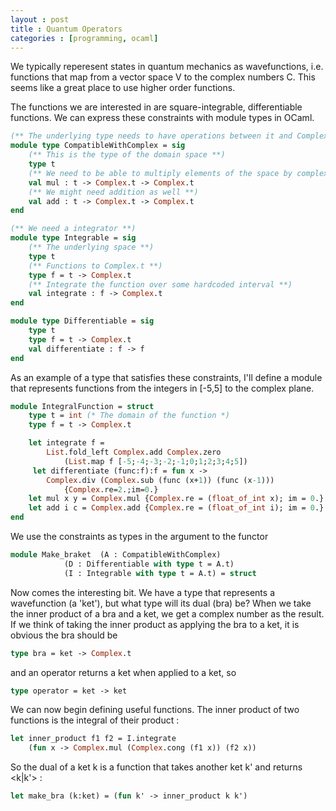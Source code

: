 ```yaml
---
layout : post
title : Quantum Operators
categories : [programming, ocaml]
---
```


We typically reperesent states in quantum mechanics as wavefunctions, i.e. functions that map from a vector space V to the complex numbers C. This seems like a great place to use higher order functions.

The functions we are interested in are square-integrable, differentiable functions. We can express these constraints with module types in OCaml.

```ocaml
(** The underlying type needs to have operations between it and Complex.t **)
module type CompatibleWithComplex = sig
	(** This is the type of the domain space **)
	type t
	(** We need to be able to multiply elements of the space by complex numbers **)
	val mul : t -> Complex.t -> Complex.t
	(** We might need addition as well **)
	val add : t -> Complex.t -> Complex.t
end

(** We need a integrator **)
module type Integrable = sig
	(** The underlying space **)
	type t
	(** Functions to Complex.t **)
	type f = t -> Complex.t
	(** Integrate the function over some hardcoded interval **)
	val integrate : f -> Complex.t
end

module type Differentiable = sig
	type t
	type f = t -> Complex.t
	val differentiate : f -> f
end
```

As an example of a type that satisfies these constraints, I'll define a module that represents functions from the integers in [-5,5] to the complex plane.

```ocaml
module IntegralFunction = struct
	type t = int (* The domain of the function *)
	type f = t -> Complex.t

	let integrate f =
		List.fold_left Complex.add Complex.zero
			(List.map f [-5;-4;-3;-2;-1;0;1;2;3;4;5])
	 let differentiate (func:f):f = fun x ->
		Complex.div (Complex.sub (func (x+1)) (func (x-1)))
			{Complex.re=2.;im=0.}
	let mul x y = Complex.mul {Complex.re = (float_of_int x); im = 0.} y
	let add i c = Complex.add {Complex.re = (float_of_int i); im = 0.} c
end
```

We use the constraints as types in the argument to the functor

```ocaml
module Make_braket	(A : CompatibleWithComplex)
			(D : Differentiable with type t = A.t)
			(I : Integrable with type t = A.t) = struct
```

Now comes the interesting bit. We have a type that represents a wavefunction (a 'ket'),
but what type will its dual (bra) be? When we take the inner product of a bra and a ket,
we get a complex number as the result. If we think of taking the inner product as applying
the bra to a ket, it is obvious the bra should be

```ocaml
type bra = ket -> Complex.t
```

and an operator returns a ket when applied to a ket, so

```ocaml
type operator = ket -> ket
```

We can now begin defining useful functions.
The inner product of two functions is the integral of their product :

```ocaml
let inner_product f1 f2 = I.integrate
	(fun x -> Complex.mul (Complex.cong (f1 x)) (f2 x))
```

So the dual of a ket k is a function that takes another ket k' and returns <k|k'> :

```ocaml
let make_bra (k:ket) = (fun k' -> inner_product k k')
```
